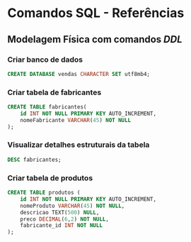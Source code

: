 # Comandos SQL - Referências

## Modelagem Física com comandos ***DDL***

### Criar banco de dados
```sql
CREATE DATABASE vendas CHARACTER SET utf8mb4;
```

### Criar tabela de fabricantes
```sql
CREATE TABLE fabricantes(
    id INT NOT NULL PRIMARY KEY AUTO_INCREMENT,
    nomeFabricante VARCHAR(45) NOT NULL
);
```

### Visualizar detalhes estruturais da tabela

```sql
DESC fabricantes;
```

### Criar tabela de produtos
```sql
CREATE TABLE produtos (
    id INT NOT NULL PRIMARY KEY AUTO_INCREMENT,
    nomeProduto VARCHAR(45) NOT NULL,
    descricao TEXT(500) NULL,
    preco DECIMAL(6,2) NOT NULL, 
    fabricante_id INT NOT NULL
);
```
